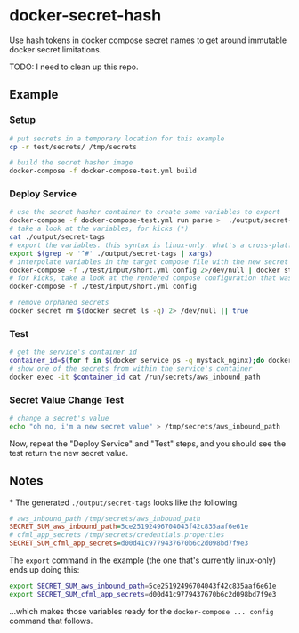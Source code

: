 # docker-secret-hash
Use hash tokens in docker compose secret names to get around immutable docker secret limitations.

TODO: I need to clean up this repo.

## Example

### Setup

```sh
# put secrets in a temporary location for this example
cp -r test/secrets/ /tmp/secrets

# build the secret hasher image
docker-compose -f docker-compose-test.yml build
```

### Deploy Service

```sh
# use the secret hasher container to create some variables to export
docker-compose -f docker-compose-test.yml run parse >  ./output/secret-tags
# take a look at the variables, for kicks (*)
cat ./output/secret-tags
# export the variables. this syntax is linux-only. what's a cross-platform way to do the same?
export $(grep -v '^#' ./output/secret-tags | xargs)
# interpolate variables in the target compose file with the new secret names and deploy the stack
docker-compose -f ./test/input/short.yml config 2>/dev/null | docker stack deploy -c- mystack
# for kicks, take a look at the rendered compose configuration that was used above
docker-compose -f ./test/input/short.yml config

# remove orphaned secrets
docker secret rm $(docker secret ls -q) 2> /dev/null || true
```

### Test

```sh
# get the service's container id
container_id=$(for f in $(docker service ps -q mystack_nginx);do docker inspect --format '{{.Status.ContainerStatus.ContainerID}}' $f; break; done)
# show one of the secrets from within the service's container
docker exec -it $container_id cat /run/secrets/aws_inbound_path
```

### Secret Value Change Test

```sh
# change a secret's value
echo "oh no, i'm a new secret value" > /tmp/secrets/aws_inbound_path
```

Now, repeat the "Deploy Service" and "Test" steps, and you should see the test return the new secret value.

## Notes

\* The generated `./output/secret-tags` looks like the following.
```ini
# aws_inbound_path /tmp/secrets/aws_inbound_path
SECRET_SUM_aws_inbound_path=5ce25192496704043f42c835aaf6e61e
# cfml_app_secrets /tmp/secrets/credentials.properties
SECRET_SUM_cfml_app_secrets=d00d41c9779437670b6c2d098bd7f9e3
```

The `export` command in the example (the one that's currently linux-only) ends up doing this:
```sh
export SECRET_SUM_aws_inbound_path=5ce25192496704043f42c835aaf6e61e
export SECRET_SUM_cfml_app_secrets=d00d41c9779437670b6c2d098bd7f9e3
```
...which makes those variables ready for the `docker-compose ... config` command that follows.
